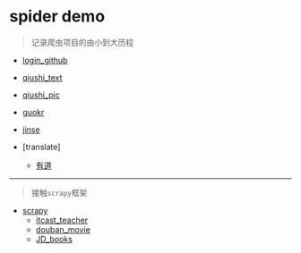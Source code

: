 # spider demo

> 记录爬虫项目的由小到大历程

* [login_github](login_github/login_github.py)

* [qiushi_text](qiushi/text/qiushi_text.py)

* [qiushi_pic](qiushi/pic/qiushi_pic.py)

* [guokr](guokr/guokr.py)

* [jinse](jinse/jinse.py)

* [translate]
    * [有道](http://fanyi.youdao.com)

___

> 接触`scrapy`框架

* [scrapy](scrapy_demo)
    * [itcast_teacher](scrapy_demo/scrapy_demo/spiders/itcast.py)
    * [douban_movie](scrapy_demo/scrapy_demo/spiders/douban_movie.py)
    * [JD_books](scrapy_demo/scrapy_demo/spiders/jd_book.py)